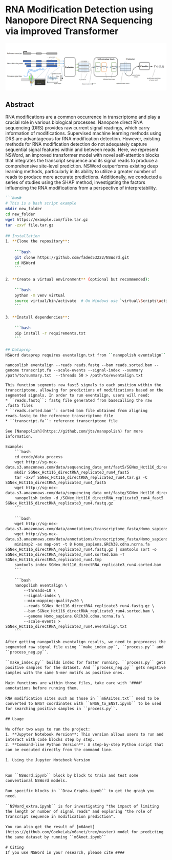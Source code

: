 # RNA Modification Detection using Nanopore Direct RNA Sequencing via improved Transformer
![Image text](https://github.com/faded53222/NSWord/blob/main/figures/whole_structure.png)

## Abstract
RNA modifications are a common occurrence in transcriptome and play a crucial role in various biological processes. Nanopore direct RNA sequencing (DRS) provides raw current signal readings, which carry information of modifications. Supervised machine learning methods using DRS are advantageous for RNA modification detection. However, existing methods for RNA modification detection do not adequately capture sequential signal features within and between reads. Here, we represent NSWord, an improved transformer model with novel self-attention blocks that integrates the transcript sequence and its signal reads to produce a comprehensive site-level prediction. NSWord outperforms existing deep learning methods, particularly in its ability to utilize a greater number of reads to produce more accurate predictions. Additionally, we conducted a series of studies using the SHAP method, investigating the factors influencing the RNA modifications from a perspective of interpretability.

```markdown
```bash
# This is a bash script example
mkdir new_folder
cd new_folder
wget https://example.com/file.tar.gz
tar -zxvf file.tar.gz

## Installation
1. **Clone the repository**:

    ```bash
    git clone https://github.com/faded53222/NSWord.git
    cd NSWord
    ```

2. **Create a virtual environment** (optional but recommended):

    ```bash
    python -m venv virtual
    source virtual/bin/activate  # On Windows use `virtual\Scripts\activate`
    ```

3. **Install dependencies**:

    ```bash
    pip install -r requirements.txt
    ```

## Dataprep
NSWord dataprep requires eventalign.txt from ``nanopolish eventalign``:
```
    nanopolish eventalign --reads reads.fastq --bam reads.sorted.bam --genome transcript.fa --scale-events --signal-index --summary /path/to/summary.txt  --threads 50 > /path/to/eventalign.txt
```
This function segments raw fast5 signals to each position within the transcriptome, allowing for predictions of modifications based on the segmented signals. In order to run eventalign, users will need:
* ``reads.fastq``: fastq file generated from basecalling the raw .fast5 files
* ``reads.sorted.bam``: sorted bam file obtained from aligning reads.fastq to the reference transcriptome file
* ``transcript.fa``: reference transcriptome file

See [Nanopolish](https://github.com/jts/nanopolish) for more information.

Example:
    ```bash
    cd ecode/data_process
    wget http://sg-nex-data.s3.amazonaws.com/data/sequencing_data_ont/fast5/SGNex_Hct116_directRNA_replicate3_run4/SGNex_Hct116_directRNA_replicate3_run4.tar.gz
    mkdir SGNex_Hct116_directRNA_replicate3_run4_fast5
    tar -zxvf SGNex_Hct116_directRNA_replicate3_run4.tar.gz -C SGNex_Hct116_directRNA_replicate3_run4_fast5
    wget http://sg-nex-data.s3.amazonaws.com/data/sequencing_data_ont/fastq/SGNex_Hct116_directRNA_replicate3_run4/SGNex_Hct116_directRNA_replicate3_run4.fastq.gz
    nanopolish index -d /SGNex_Hct116_directRNA_replicate3_run4_fast5 SGNex_Hct116_directRNA_replicate3_run4.fastq.gz
    ```
    
    ```bash
    wget http://sg-nex-data.s3.amazonaws.com/data/annotations/transcriptome_fasta/Homo_sapiens.GRCh38.cdna.ncrna.fa
    wget http://sg-nex-data.s3.amazonaws.com/data/annotations/transcriptome_fasta/Homo_sapiens.GRCh38.cdna.ncrna.fa.fai
    minimap2 -ax map-ont -t 8 Homo_sapiens.GRCh38.cdna.ncrna.fa SGNex_Hct116_directRNA_replicate3_run4.fastq.gz | samtools sort -o SGNex_Hct116_directRNA_replicate3_run4.sorted.bam -T SGNex_Hct116_directRNA_replicate3_run4.tmp
    samtools index SGNex_Hct116_directRNA_replicate3_run4.sorted.bam
    ```

    ```bash
    nanopolish eventalign \
    	--threads=10 \
    	--signal-index \
    	--min-mapping-quality=20 \
        --reads SGNex_Hct116_directRNA_replicate3_run4.fastq.gz \
        --bam SGNex_Hct116_directRNA_replicate3_run4.sorted.bam \
        --genome Homo_sapiens.GRCh38.cdna.ncrna.fa \
        --scale-events > SGNex_Hct116_directRNA_replicate3_run4.eventalign.txt
    ```

After getting nanopolish eventalign results, we need to preprocess the segmented raw signal file using ``make_index.py``, ``process.py`` and ``process_neg.py``.

``make_index.py`` builds index for faster running. ``process.py`` gets positive samples for the dataset. And ``process_neg.py`` gets negative samples with the same 5-mer motifs as positive ones.

Main functions are within those files, take care with '####' annotations before running them.

RNA modification sites such as those in ``m6Asites.txt`` need to be converted to ENST coordinates with ``ENSG_to_ENST.ipynb`` to be used for searching positive samples in ``process.py``.

## Usage

We offer two ways to run the project:
1. **Jupyter Notebook Version**: This version allows users to run and interact with code blocks step by step.
2. **Command-line Python Version**: A step-by-step Python script that can be executed directly from the command line.

1. Using the Jupyter Notebook Version


Run ``NSWord.ipynb`` block by block to train and test some conventional NSWord models. 

Run specific blocks in ``Draw_Graphs.ipynb`` to get the gragh you need.

``NSWord_extra.ipynb`` is for investigating "the impact of limiting the length or number of signal reads" and exploring "the role of transcript sequence in modification prediction".

You can also get the result of [m6Anet](https://github.com/GoekeLab/m6anet/tree/master) model for predicting the same dataset by running ``m6Anet.ipynb``

# Citing
If you use NSWord in your research, please cite ####
